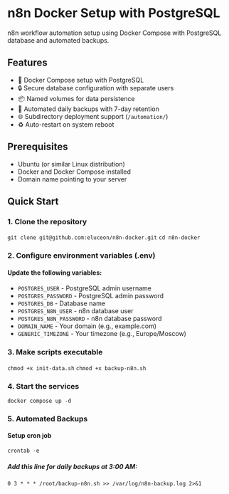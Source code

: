 # n8n Docker Setup with PostgreSQL

n8n workflow automation setup using Docker Compose with PostgreSQL database and automated backups.

## Features
- 🐳 Docker Compose setup with PostgreSQL
- 🔒 Secure database configuration with separate users
- 📦 Named volumes for data persistence
- 🔄 Automated daily backups with 7-day retention
- 🌐 Subdirectory deployment support (`/automation/`)
- ♻️ Auto-restart on system reboot

## Prerequisites
- Ubuntu (or similar Linux distribution)
- Docker and Docker Compose installed
- Domain name pointing to your server

## Quick Start

### 1. Clone the repository
`git clone git@github.com:eluceon/n8n-docker.git`
`cd n8n-docker`


### 2. Configure environment variables (.env)
#### Update the following variables:
- `POSTGRES_USER` - PostgreSQL admin username
- `POSTGRES_PASSWORD` - PostgreSQL admin password
- `POSTGRES_DB` - Database name
- `POSTGRES_N8N_USER` - n8n database user
- `POSTGRES_N8N_PASSWORD` - n8n database password
- `DOMAIN_NAME` - Your domain (e.g., example.com)
- `GENERIC_TIMEZONE` - Your timezone (e.g., Europe/Moscow)

### 3. Make scripts executable
`chmod +x init-data.sh`
`chmod +x backup-n8n.sh`

### 4. Start the services
`docker compose up -d`

### 5. Automated Backups
#### Setup cron job

`crontab -e`
##### Add this line for daily backups at 3:00 AM:
`0 3 * * * /root/backup-n8n.sh >> /var/log/n8n-backup.log 2>&1`
